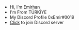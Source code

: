 - Hi, I’m Emirhan
- I'm From TÜRKİYE 
- My Discord Profile 0xEmir#0019
- [Click](https://discord.gg/WSS9XwmSyP) to join Discord server
